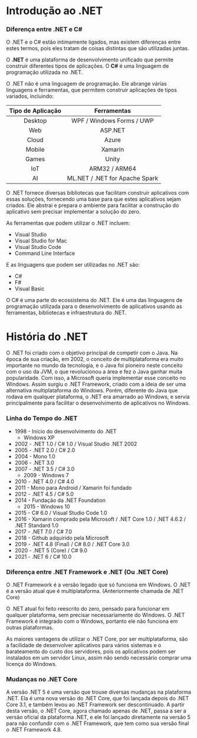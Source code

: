 
# Introdução ao .NET

### Diferença entre .NET e C#

O .NET e o C# estão intimamente ligados, mas existem diferenças entre estes termos, pois eles tratam de coisas distintas que são utilizadas juntas.

O **.NET** é uma plataforma de desenvolvimento unificado que permite construir diferentes tipos de aplicações. O **C#** é uma linguagem de programação utilizada no .NET.

O .NET não é uma linguagem de programação. Ele abrange várias linguagens e ferramentas, que permitem construir aplicações de tipos variados, incluindo:

| Tipo de Aplicação | Ferramentas |
|:--:|:--:|
| Desktop | WPF / Windows Forms / UWP |
| Web | ASP.NET |
| Cloud | Azure |
| Mobile | Xamarin |
| Games | Unity |
| IoT | ARM32 / ARM64 |
| AI | ML.NET / .NET for Apache Spark |

O .NET fornece diversas bibliotecas que facilitam construir aplicativos com essas soluções, fornecendo uma base para que estes aplicativos sejam criados. Ele abstrai e prepara o ambiente para facilitar a construção do aplicativo sem precisar implementar a solução do zero.

As ferramentas que podem utilizar o .NET incluem:

- Visual Studio
- Visual Studio for Mac
- Visual Studio Code
- Command Line Interface

E as linguagens que podem ser utilizadas no .NET são:

- C#
- F#
- Visual Basic

O C# é uma parte do ecossistema do .NET. Ele é uma das linguagens de programação utilizada para o desenvolvimento de aplicativos usando as ferramentas, bibliotecas e infraestrutura do .NET.

# História do .NET

O .NET foi criado com o objetivo principal de competir com o Java. Na época de sua criação, em 2002, o conceito de multiplataforma era muito importante no mundo da tecnologia, e o Java foi pioneiro neste conceito com o uso da JVM, o que revolucionou a área e fez o Java ganhar muita popularidade.
Com isso, a Microsoft queria implementar esse conceito no Windows. Assim surgiu o .NET Framework, criado com a ideia de ser uma alternativa multiplataforma do Windows. Porém, diferente do Java que rodava em qualquer plataforma, o .NET era amarrado ao Windows, e servia principalmente para facilitar o desenvolvimento de aplicativos no Windows.

### Linha do Tempo do .NET

- 1998 - Início do desenvolvimento do .NET
	- Windows XP
- 2002 - .NET 1.0 / C# 1.0 / Visual Studio .NET 2002
- 2005 - .NET 2.0 / C# 2.0
- 2004 - Mono 1.0
- 2006 - .NET 3.0
- 2007 - .NET 3.5 / C# 3.0
	- 2009 - Windows 7
- 2010 - .NET 4.0 / C# 4.0
- 2011 - Mono para Android / Xamarin foi fundado
- 2012 - .NET 4.5 / C# 5.0
- 2014 - Fundação da .NET Foundation
	- 2015 - Windows 10
- 2015 - C# 6.0 / Visual Studio Code 1.0
- 2016 - Xamarin comprado pela Microsoft / .NET Core 1.0 / .NET 4.6.2 / .NET Standard 1.0
- 2017 - .NET 7.0 / C# 7.0 
- 2018 - Github adquirido pela Microsoft
- 2019 - .NET 4.8 (Final) / C# 8.0 / .NET Core 3.0
- 2020 - .NET 5 (Core) / C# 9.0
- 2021 - .NET 6 / C# 10.0

### Diferença entre .NET Framework e .NET (Ou .NET Core)

O .NET Framework é a versão legado que só funciona em Windows.
O .NET é a versão atual que é multiplataforma. (Anteriormente chamada de .NET Core)

O .NET atual foi feito reescrito do zero, pensado para funcionar em qualquer plataforma, sem precisar necessariamente do Windows. O .NET Framework é integrado com o Windows, portanto ele não funciona em outras plataformas.

As maiores vantagens de utilizar o .NET Core, por ser multiplataforma, são a facilidade de desenvolver aplicativos para vários sistemas e o barateamento do custo dos servidores, pois os aplicativos podem ser instalados em um servidor Linux, assim não sendo necessário comprar uma licença do Windows.

### Mudanças no .NET Core

A versão .NET 5 é uma versão que trouxe diversas mudanças na plataforma .NET. Ela é uma nova versão do .NET Core, que foi lançada depois do .NET Core 3.1, e também levou ao .NET Framework ser descontinuado.
A partir desta versão, o .NET Core, agora chamado apenas de .NET, passa a ser a versão oficial da plataforma .NET, e ele foi lançado diretamente na versão 5 para não confundir com o .NET Framework, que tem como sua versão final o .NET Framework 4.8.